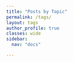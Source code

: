 ```yaml
---
title: "Posts by Topic"
permalink: /tags/
layout: tags
author_profile: true
classes: wide
sidebar:
  nav: "docs"

---
```

